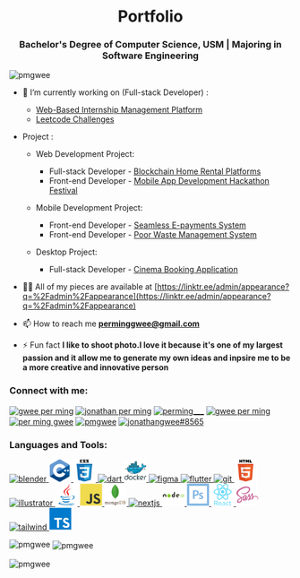 <h1 align="center">Portfolio</h1>
<h3 align="center">Bachelor's Degree of Computer Science, USM | Majoring in Software Engineering</h3>

<p align="left"> <img src="https://komarev.com/ghpvc/?username=pmgwee&label=Profile%20views&color=0e75b6&style=flat" alt="pmgwee" /> </p>

- 🔭 I’m currently working on (Full-stack Developer) :
  - [Web-Based Internship Management Platform](https://github.com/limchinfeng/cat304-group38)
  - [Leetcode Challenges](https://github.com/pmgwee/LeetCode-Challenge)

- Project :
  - Web Development Project:
    - Full-stack Developer - [Blockchain Home Rental Platforms](https://github.com/limchinfeng/algohub-fronted)
    - Front-end Developer - [Mobile App Development Hackathon Festival](https://github.com/PicadillyPica)

  - Mobile Development Project:
    - Front-end Developer - [Seamless E-payments System](https://github.com/pmgwee/Vhack_V007)
    - Front-end Developer - [Poor Waste Management System](https://github.com/pmgwee/payhack_12)

  - Desktop Project:
    - Full-stack Developer - [Cinema Booking Application](https://github.com/pmgwee/CAT201_Project)

- 👨‍💻 All of my pieces are available at [https://linktr.ee/admin/appearance?q=%2Fadmin%2Fappearance](https://linktr.ee/admin/appearance?q=%2Fadmin%2Fappearance)

- 📫 How to reach me **perminggwee@gmail.com**

- ⚡ Fun fact **I like to shoot photo.I love it because it's one of my largest passion and it allow me to generate my own ideas and inpsire me to be a more creative and innovative person**

<h3 align="left">Connect with me:</h3>
<p align="left">
<a href="https://linkedin.com/in/gwee per ming" target="blank"><img align="center" src="https://raw.githubusercontent.com/rahuldkjain/github-profile-readme-generator/master/src/images/icons/Social/linked-in-alt.svg" alt="gwee per ming" height="30" width="40" /></a>
<a href="https://fb.com/jonathan per ming" target="blank"><img align="center" src="https://raw.githubusercontent.com/rahuldkjain/github-profile-readme-generator/master/src/images/icons/Social/facebook.svg" alt="jonathan per ming" height="30" width="40" /></a>
<a href="https://instagram.com/perming___" target="blank"><img align="center" src="https://raw.githubusercontent.com/rahuldkjain/github-profile-readme-generator/master/src/images/icons/Social/instagram.svg" alt="perming___" height="30" width="40" /></a>
<a href="https://www.behance.net/gwee per ming" target="blank"><img align="center" src="https://raw.githubusercontent.com/rahuldkjain/github-profile-readme-generator/master/src/images/icons/Social/behance.svg" alt="gwee per ming" height="30" width="40" /></a>
<a href="https://www.youtube.com/c/per ming gwee" target="blank"><img align="center" src="https://raw.githubusercontent.com/rahuldkjain/github-profile-readme-generator/master/src/images/icons/Social/youtube.svg" alt="per ming gwee" height="30" width="40" /></a>
<a href="https://www.leetcode.com/pmgwee" target="blank"><img align="center" src="https://raw.githubusercontent.com/rahuldkjain/github-profile-readme-generator/master/src/images/icons/Social/leet-code.svg" alt="pmgwee" height="30" width="40" /></a>
<a href="https://discord.gg/jonathangwee#8565" target="blank"><img align="center" src="https://raw.githubusercontent.com/rahuldkjain/github-profile-readme-generator/master/src/images/icons/Social/discord.svg" alt="jonathangwee#8565" height="30" width="40" /></a>
</p>

<h3 align="left">Languages and Tools:</h3>
<p align="left"> <a href="https://www.blender.org/" target="_blank" rel="noreferrer"> <img src="https://download.blender.org/branding/community/blender_community_badge_white.svg" alt="blender" width="40" height="40"/> </a> <a href="https://www.w3schools.com/cpp/" target="_blank" rel="noreferrer"> <img src="https://raw.githubusercontent.com/devicons/devicon/master/icons/cplusplus/cplusplus-original.svg" alt="cplusplus" width="40" height="40"/> </a> <a href="https://www.w3schools.com/css/" target="_blank" rel="noreferrer"> <img src="https://raw.githubusercontent.com/devicons/devicon/master/icons/css3/css3-original-wordmark.svg" alt="css3" width="40" height="40"/> </a> <a href="https://dart.dev" target="_blank" rel="noreferrer"> <img src="https://www.vectorlogo.zone/logos/dartlang/dartlang-icon.svg" alt="dart" width="40" height="40"/> </a> <a href="https://www.docker.com/" target="_blank" rel="noreferrer"> <img src="https://raw.githubusercontent.com/devicons/devicon/master/icons/docker/docker-original-wordmark.svg" alt="docker" width="40" height="40"/> </a> <a href="https://www.figma.com/" target="_blank" rel="noreferrer"> <img src="https://www.vectorlogo.zone/logos/figma/figma-icon.svg" alt="figma" width="40" height="40"/> </a> <a href="https://flutter.dev" target="_blank" rel="noreferrer"> <img src="https://www.vectorlogo.zone/logos/flutterio/flutterio-icon.svg" alt="flutter" width="40" height="40"/> </a> <a href="https://git-scm.com/" target="_blank" rel="noreferrer"> <img src="https://www.vectorlogo.zone/logos/git-scm/git-scm-icon.svg" alt="git" width="40" height="40"/> </a> <a href="https://www.w3.org/html/" target="_blank" rel="noreferrer"> <img src="https://raw.githubusercontent.com/devicons/devicon/master/icons/html5/html5-original-wordmark.svg" alt="html5" width="40" height="40"/> </a> <a href="https://www.adobe.com/in/products/illustrator.html" target="_blank" rel="noreferrer"> <img src="https://www.vectorlogo.zone/logos/adobe_illustrator/adobe_illustrator-icon.svg" alt="illustrator" width="40" height="40"/> </a> <a href="https://www.java.com" target="_blank" rel="noreferrer"> <img src="https://raw.githubusercontent.com/devicons/devicon/master/icons/java/java-original.svg" alt="java" width="40" height="40"/> </a> <a href="https://developer.mozilla.org/en-US/docs/Web/JavaScript" target="_blank" rel="noreferrer"> <img src="https://raw.githubusercontent.com/devicons/devicon/master/icons/javascript/javascript-original.svg" alt="javascript" width="40" height="40"/> </a> <a href="https://www.mongodb.com/" target="_blank" rel="noreferrer"> <img src="https://raw.githubusercontent.com/devicons/devicon/master/icons/mongodb/mongodb-original-wordmark.svg" alt="mongodb" width="40" height="40"/> </a> <a href="https://nextjs.org/" target="_blank" rel="noreferrer"> <img src="https://cdn.worldvectorlogo.com/logos/nextjs-2.svg" alt="nextjs" width="40" height="40"/> </a> <a href="https://nodejs.org" target="_blank" rel="noreferrer"> <img src="https://raw.githubusercontent.com/devicons/devicon/master/icons/nodejs/nodejs-original-wordmark.svg" alt="nodejs" width="40" height="40"/> </a> <a href="https://www.photoshop.com/en" target="_blank" rel="noreferrer"> <img src="https://raw.githubusercontent.com/devicons/devicon/master/icons/photoshop/photoshop-line.svg" alt="photoshop" width="40" height="40"/> </a> <a href="https://reactjs.org/" target="_blank" rel="noreferrer"> <img src="https://raw.githubusercontent.com/devicons/devicon/master/icons/react/react-original-wordmark.svg" alt="react" width="40" height="40"/> </a> <a href="https://sass-lang.com" target="_blank" rel="noreferrer"> <img src="https://raw.githubusercontent.com/devicons/devicon/master/icons/sass/sass-original.svg" alt="sass" width="40" height="40"/> </a> <a href="https://tailwindcss.com/" target="_blank" rel="noreferrer"> <img src="https://www.vectorlogo.zone/logos/tailwindcss/tailwindcss-icon.svg" alt="tailwind" width="40" height="40"/> </a> <a href="https://www.typescriptlang.org/" target="_blank" rel="noreferrer"> <img src="https://raw.githubusercontent.com/devicons/devicon/master/icons/typescript/typescript-original.svg" alt="typescript" width="40" height="40"/> </a> </p>

<p><img align="left" src="https://github-readme-stats.vercel.app/api/top-langs?username=pmgwee&show_icons=true&locale=en&layout=compact" alt="pmgwee" /></p>

<p>&nbsp;<img align="center" src="https://github-readme-stats.vercel.app/api?username=pmgwee&show_icons=true&locale=en" alt="pmgwee" /></p>

<p><img align="center" src="https://github-readme-streak-stats.herokuapp.com/?user=pmgwee&" alt="pmgwee" /></p>
